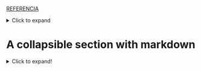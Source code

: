 [REFERENCIA](https://developer.github.com/v4/guides/managing-enterprise-accounts/)

<details>
  <summary>Click to expand</summary>
  whatever
</details>

# A collapsible section with markdown
<details>

  <summary>Click to expand!</summary>
  
  ## Heading
  1. A numbered
  2. list
     * With some
     * Sub bullets
</details>